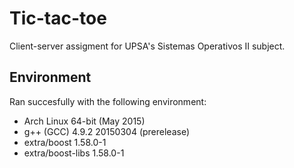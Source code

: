 # Tic-tac-toe
Client-server assigment for UPSA's Sistemas Operativos II subject.

## Environment
Ran succesfully with the following environment:
* Arch Linux 64-bit (May 2015)
* g++ (GCC) 4.9.2 20150304 (prerelease)
* extra/boost 1.58.0-1
* extra/boost-libs 1.58.0-1
